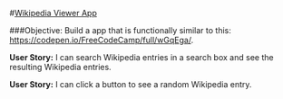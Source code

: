 #[Wikipedia Viewer App](https://pytnik23.github.io/wikipedia-viewer/)

###Objective: Build a app that is functionally similar to this: https://codepen.io/FreeCodeCamp/full/wGqEga/.

**User Story:** I can search Wikipedia entries in a search box and see the resulting Wikipedia entries.

**User Story:** I can click a button to see a random Wikipedia entry.